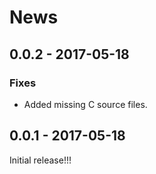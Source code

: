 # News

## 0.0.2 - 2017-05-18

### Fixes

  * Added missing C source files.

## 0.0.1 - 2017-05-18

Initial release!!!
